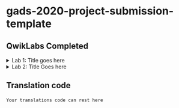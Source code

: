 <!-- Change title below -->

# gads-2020-project-submission-template

## QwikLabs Completed

<details>
  <!-- The complete lab title goes here 👇🏾-->
  <summary>Lab 1: Title goes here</summary>
  <!-- Provide path to the screenshot here. Example 👇🏾-->
  <img src="screenshots/example_screenshot.png">
</details>

<details>
  <!-- The complete lab title goes here 👇🏾-->
  <summary>Lab 2: Title Goes here</summary>
  <!-- Provide path to the screenshot here. Example 👇🏾-->
  <img src="screenshots/example_screenshot.png">
</details>

## Translation code

```
Your translations code can rest here
```
